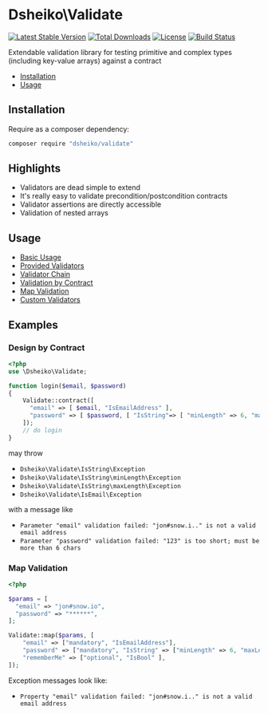 # Dsheiko\Validate

[![Latest Stable Version](https://poser.pugx.org/dsheiko/validate/v/stable)](https://packagist.org/packages/dsheiko/validate)
[![Total Downloads](https://poser.pugx.org/dsheiko/validate/downloads)](https://packagist.org/packages/dsheiko/validate)
[![License](https://poser.pugx.org/dsheiko/validate/license)](https://packagist.org/packages/dsheiko/validate)
[![Build Status](https://travis-ci.org/dsheiko/validate.png)](https://travis-ci.org/dsheiko/validate)

Extendable validation library for testing primitive and complex types (including key-value arrays) against a contract

* [Installation](#installation)
* [Usage](#usage)

## Installation

Require as a composer dependency:

``` bash
composer require "dsheiko/validate"
```

## Highlights
- Validators are dead simple to extend
- It's really easy to validate precondition/postcondition contracts
- Validator assertions are directly accessible
- Validation of nested arrays


## Usage

- [Basic Usage](./wiki/basic-usage.md)
- [Provided Validators](./wiki/validators.md)
- [Validator Chain](./wiki/validator-chain.md)
- [Validation by Contract](./wiki/validation-by-contract.md)
- [Map Validation](./wiki/map-validation.md)
- [Custom Validators](./wiki/validator-interface.md)

## Examples


### Design by Contract
```php
<?php
use \Dsheiko\Validate;

function login($email, $password)
{
    Validate::contract([
      "email" => [ $email, "IsEmailAddress" ],
      "password" => [ $password, [ "IsString"=> [ "minLength" => 6, "maxLength" => 32, "notEmpty" => true ] ] ],
    ]);
    // do login
}
```

may throw

- `Dsheiko\Validate\IsString\Exception`
- `Dsheiko\Validate\IsString\minLength\Exception`
- `Dsheiko\Validate\IsString\maxLength\Exception`
- `Dsheiko\Validate\IsEmail\Exception`

with a message like

- `Parameter "email" validation failed: "jon#snow.i.." is not a valid email address`
- `Parameter "password" validation failed: "123" is too short; must be more than 6 chars`

### Map Validation
```php
<?php

$params = [
  "email" => "jon#snow.io",
  "password" => "******",
];

Validate::map($params, [
    "email" => ["mandatory", "IsEmailAddress"],
    "password" => ["mandatory", "IsString" => ["minLength" => 6, "maxLength" => 128]],
    "rememberMe" => ["optional", "IsBool" ],
]);

```

Exception messages look like:

- `Property "email" validation failed: "jon#snow.i.." is not a valid email address`
